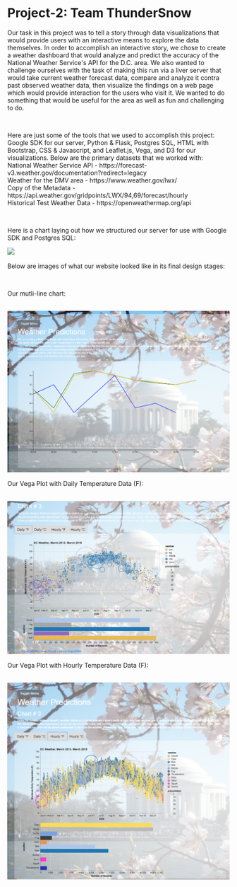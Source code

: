 # Project-2: Team ThunderSnow

<p>    Our task in this project was to tell a story through data visualizations that would provide users with an interactive means to explore the data themselves.  In order to accomplish an interactive story, we chose to create a weather dashboard that would analyze and predict the accuracy of the National Weather Service's API for the D.C. area.  We also wanted to challenge ourselves with the task of making this run via a liver server that would take current weather forecast data, compare and analyze it contra past observed weather data, then visualize the findings on a web page which would provide interaction for the users who visit it.  We wanted to do something that would be useful for the area as well as fun and challenging to do. </p><br>
   <p> Here are just some of the tools that we used to accomplish this project:  Google SDK for our server, Python & Flask, Postgres SQL, HTML with Bootstrap, CSS & Javascript, and Leaflet.js, Vega, and D3 for our visualizations. Below are the primary datasets that we worked with: <br>
National Weather Service API - https://forecast-v3.weather.gov/documentation?redirect=legacy <br>
Weather for the DMV area - https://www.weather.gov/lwx/ <br>
Copy of the Metadata - https://api.weather.gov/gridpoints/LWX/94,69/forecast/hourly <br>
Historical Test Weather Data - https://openweathermap.org/api </p> <br>

<p> Here is a chart laying out how we structured our server for use with Google SDK and Postgres SQL: </p>
<img src='docs/SystemDiagramImage.PNG'/>

<p> Below are images of what our website looked like in its final design stages: </p> <br>

<p> Our mutli-line chart: </p> <br>
<img src='img/Multiline-Example.png'/>

<p> Our Vega Plot with Daily Temperature Data (F): </p> <br>
<img src='img/Vega-Daily.png' />

<p> Our Vega Plot with Hourly Temperature Data (F): </p> <br>
<img src='img/Vega-Hourly.png' ?>

